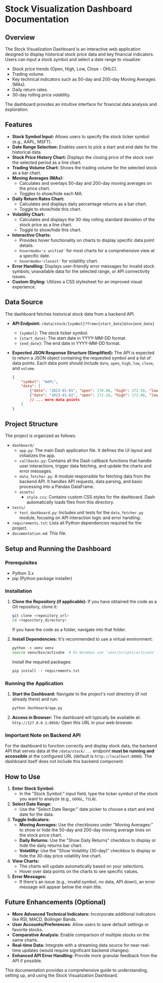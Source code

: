 # Stock Visualization Dashboard Documentation

## Overview

The Stock Visualization Dashboard is an interactive web application designed to display historical stock price data and key financial indicators. Users can input a stock symbol and select a date range to visualize:

*   Stock price trends (Open, High, Low, Close - OHLC).
*   Trading volume.
*   Key technical indicators such as 50-day and 200-day Moving Averages (MAs).
*   Daily return rates.
*   30-day rolling price volatility.

The dashboard provides an intuitive interface for financial data analysis and exploration.

## Features

*   **Stock Symbol Input:** Allows users to specify the stock ticker symbol (e.g., AAPL, MSFT).
*   **Date Range Selection:** Enables users to pick a start and end date for the historical data.
*   **Stock Price History Chart:** Displays the closing price of the stock over the selected period as a line chart.
*   **Trading Volume Chart:** Shows the trading volume for the selected stock as a bar chart.
*   **Moving Averages (MAs):**
    *   Calculates and overlays 50-day and 200-day moving averages on the price chart.
    *   Toggles to show/hide each MA.
*   **Daily Return Rates Chart:**
    *   Calculates and displays daily percentage returns as a bar chart.
    *   Toggle to show/hide this chart.
*   **Volatility Chart:**
    *   Calculates and displays the 30-day rolling standard deviation of the stock price as a line chart.
    *   Toggle to show/hide this chart.
*   **Interactive Charts:**
    *   Provides hover functionality on charts to display specific data point details.
    *   `hovermode='x unified'` for most charts for a comprehensive view at a specific date.
    *   `hovermode='closest'` for volatility chart.
*   **Error Handling:** Displays user-friendly error messages for invalid stock symbols, unavailable data for the selected range, or API connectivity issues.
*   **Custom Styling:** Utilizes a CSS stylesheet for an improved visual experience.

## Data Source

The dashboard fetches historical stock data from a backend API.

*   **API Endpoint:** `/data/stock/{symbol}?from={start_date}&to={end_date}`
    *   `{symbol}`: The stock ticker symbol.
    *   `{start_date}`: The start date in YYYY-MM-DD format.
    *   `{end_date}`: The end date in YYYY-MM-DD format.

*   **Expected JSON Response Structure (Simplified):**
    The API is expected to return a JSON object containing the requested symbol and a list of data points. Each data point should include `date`, `open`, `high`, `low`, `close`, and `volume`.

    ```json
    {
        "symbol": "AAPL",
        "data": [
            {"date": "2023-01-01", "open": 170.00, "high": 172.50, "low": 169.00, "close": 172.00, "volume": 1000000},
            {"date": "2023-01-02", "open": 172.10, "high": 173.00, "low": 171.50, "close": 172.80, "volume": 1200000}
            // ... more data points
        ]
    }
    ```

## Project Structure

The project is organized as follows:

*   `dashboard/`
    *   `app.py`: The main Dash application file. It defines the UI layout and initializes the app.
    *   `callbacks.py`: Contains all the Dash callback functions that handle user interactions, trigger data fetching, and update the charts and error messages.
    *   `data_fetcher.py`: A module responsible for fetching data from the backend API. It handles API requests, data parsing, and basic processing into a Pandas DataFrame.
    *   `assets/`
        *   `style.css`: Contains custom CSS styles for the dashboard. Dash automatically loads files from this directory.
*   `tests/`
    *   `test_dashboard.py`: Includes unit tests for the `data_fetcher.py` module, focusing on API interaction logic and error handling.
*   `requirements.txt`: Lists all Python dependencies required for the project.
*   `documentation.md`: This file.

## Setup and Running the Dashboard

### Prerequisites

*   Python 3.x
*   pip (Python package installer)

### Installation

1.  **Clone the Repository (if applicable):**
    If you have obtained the code as a Git repository, clone it:
    ```bash
    git clone <repository_url>
    cd <repository_directory>
    ```
    If you have the code as a folder, navigate into that folder.

2.  **Install Dependencies:**
    It's recommended to use a virtual environment:
    ```bash
    python -m venv venv
    source venv/bin/activate  # On Windows use `venv\Scripts\activate`
    ```
    Install the required packages:
    ```bash
    pip install -r requirements.txt
    ```

### Running the Application

1.  **Start the Dashboard:**
    Navigate to the project's root directory (if not already there) and run:
    ```bash
    python dashboard/app.py
    ```

2.  **Access in Browser:**
    The dashboard will typically be available at: `http://127.0.0.1:8050/`
    Open this URL in your web browser.

### **Important Note on Backend API**

For the dashboard to function correctly and display stock data, the backend API that serves data at the `/data/stock/...` endpoint **must be running and accessible** at the configured URL (default is `http://localhost:8000`). The dashboard itself does not include this backend component.

## How to Use

1.  **Enter Stock Symbol:**
    *   In the "Stock Symbol:" input field, type the ticker symbol of the stock you want to analyze (e.g., `GOOGL`, `TSLA`).
2.  **Select Date Range:**
    *   Use the "Select Date Range:" date picker to choose a start and end date for the data.
3.  **Toggle Indicators:**
    *   **Moving Averages:** Use the checkboxes under "Moving Averages:" to show or hide the 50-day and 200-day moving average lines on the stock price chart.
    *   **Daily Returns:** Use the "Show Daily Returns" checkbox to display or hide the daily returns bar chart.
    *   **Volatility:** Use the "Show Volatility (30-day)" checkbox to display or hide the 30-day price volatility line chart.
4.  **View Charts:**
    *   The charts will update automatically based on your selections.
    *   Hover over data points on the charts to see specific values.
5.  **Error Messages:**
    *   If there's an issue (e.g., invalid symbol, no data, API down), an error message will appear below the main title.

## Future Enhancements (Optional)

*   **More Advanced Technical Indicators:** Incorporate additional indicators like RSI, MACD, Bollinger Bands.
*   **User Accounts/Preferences:** Allow users to save default settings or favorite stocks.
*   **Comparative Analysis:** Enable comparison of multiple stocks on the same charts.
*   **Real-time Data:** Integrate with a streaming data source for near real-time updates (would require significant backend changes).
*   **Enhanced API Error Handling:** Provide more granular feedback from the API if possible.

This documentation provides a comprehensive guide to understanding, setting up, and using the Stock Visualization Dashboard.
